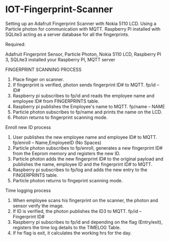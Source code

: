 # IOT-Fingerprint-Scanner
Setting up an Adafruit Fingerprint Scanner with Nokia 5110 LCD. Using a Particle photon for communication with MQTT. Raspberry Pi installed with SQLite3 acting as a server database for all the fingerprints. 

Required:

Adafruit Fingerprint Sensor, 
Particle Photon, 
Nokia 5110 LCD, 
Raspberry PI 3, 
SQLite3 installed your Raspberry PI, 
MQTT server


FINGERPRINT SCANNING PROCESS

1. Place finger on scanner.
2. If fingerprint is verified, photon sends fingerprint ID# to MQTT.
fp/id – ID#
3. Raspberry pi subscribes to fp/id and reads the employee name and employee ID# from FINGERPRINTS table.
4. Raspberry pi publishes the Employee's name to MQTT.
fp/name – NAME
5. Particle photon subscribes to fp/name and prints the name on the LCD.
6. Photon returns to fingerprint scanning mode.

Enroll new ID process

1. User publishes the new employee name and employee ID# to MQTT.
fp/enroll – Name,EmployeeID (No Spaces)
2. Particle photon subscribes to fp/enroll, generates a new fingerprint ID# from the Eeprom memory and registers the new ID.
3. Particle photon adds the new fingerprint ID# to the original payload and publishes the name, employee ID and the fingerprint ID# to MQTT.
4. Raspberry pi subscribes to fp/log and adds the new entry to the FINGERPRINTS table.
5. Particle photon returns to fingeprint scanning mode.

Time logging process

1. When employee scans his fingerprint on the scanner, the photon and sensor verify the image.
2. If ID is verified, the photon publishes the ID3 to MQTT.
fp/id – Fingerprint ID#
3. Raspberry pi subscribes to fp/id and depending on the flag (Entry/exit), registers the time log details to the TIMELOG Table.
4. If he flag is exit, it calculates the working hrs for the day.
